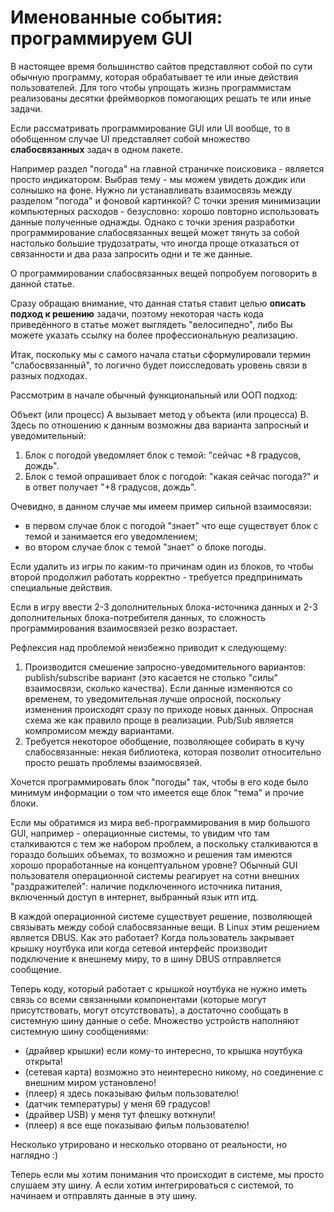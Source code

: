 # Именованные события: программируем GUI

В настоящее время большинство сайтов представляют собой по сути обычную программу, которая обрабатывает те или иные действия пользователей. Для того чтобы упрощать жизнь программистам реализованы десятки фреймворков помогающих решать те или иные задачи.

Если рассматривать программирование GUI или UI вообще, то в обобщенном случае UI представляет собой множество **слабосвязанных** задач в одном пакете. 

Например раздел "погода" на главной страничке поисковика - является просто индикатором. Выбрав тему - мы можем увидеть дождик или солнышко на фоне. Нужно ли устанавливать взаимосвязь между разделом "погода" и фоновой картинкой? С точки зрения минимизации компьютерных расходов - безусловно: хорошо повторно использовать данные полученные однажды. Однако с точки зрения разработки программирование слабосвязанных вещей может тянуть за собой настолько большие трудозатраты, что иногда проще отказаться от связанности и два раза запросить одни и те же данные.

О программировании слабосвязанных вещей попробуем поговорить в данной статье.

</cut>

Сразу обращаю внимание, что данная статья ставит целью **описать подход к решению** задачи, поэтому некоторая часть кода приведённого в статье может выглядеть "велосипедно", либо Вы можете указать ссылку на более профессиональную реализацию.

Итак, поскольку мы с самого начала статьи сформулировали термин "слабосвязанный", то логично будет поисследовать уровень связи в разных подходах.

Рассмотрим в начале обычный функциональный или ООП подход:

Объект (или процесс) А вызывает метод у объекта (или процесса) B.
Здесь по отношению к данным возможны два варианта запросный и уведомительный:

1. Блок с погодой уведомляет блок с темой: "сейчас +8 градусов, дождь".
2. Блок с темой опрашивает блок с погодой: "какая сейчас погода?" и в ответ получает "+8 градусов, дождь".

Очевидно, в данном случае мы имеем пример сильной взаимосвязи: 

* в первом случае блок с погодой "знает" что еще существует блок с темой и занимается его уведомлением;
* во втором случае блок с темой "знает" о блоке погоды.

Если удалить из игры по каким-то причинам один из блоков, то чтобы второй продолжил работать корректно - требуется предпринимать специальные действия.


Если в игру ввести 2-3 дополнительных блока-источника данных и 2-3 дополнительных блока-потребителя данных, то сложность программирования взаимосвязей резко возрастает.

Рефлексия над проблемой неизбежно приводит к следующему:

1. Производится смешение запросно-уведомительного вариантов: publish/subscribe вариант (это касается не столько "силы" взаимосвязи, сколько качества). Если данные изменяются со временем, то уведомительная лучше опросной, поскольку изменения происходят сразу по приходе новых данных. Опросная схема же как правило проще в реализации. Pub/Sub является компромисом между вариантами.
2. Требуется некоторое обобщение, позволяющее собирать в кучу слабосвязанные: некая библиотека, которая позволит относительно просто решать проблемы взаимосвязей.

Хочется программировать блок "погоды" так, чтобы в его коде было минимум информации о том что имеется еще блок "тема" и прочие блоки. 

Если мы обратимся из мира веб-программирования в мир большого GUI, например - операционные системы, то увидим что там сталкиваются с тем же набором проблем, а  поскольку сталкиваются в гораздо больших объемах, то возможно и решения там имеются хорошо проработанные на концептуальном уровне?
Обычный GUI пользователя операционной системы реагирует на сотни внешних "раздражителей": наличие подключенного источника питания, включенный доступ в интернет, выбранный язык итп итд.

В каждой операционной системе существует решение, позволяющей связывать между собой слабосвязанные вещи. В Linux этим решением является DBUS.
Как это работает? Когда пользователь закрывает крышку ноутбука или когда сетевой интерфейс производит подключение к внешнему миру, то в шину DBUS отправляется сообщение.

Теперь коду, который работает с крышкой ноутбука не нужно иметь связь со всеми связанными компонентами (которые могут присутствовать, могут отсутствовать), а достаточно сообщать в системную шину данные о себе. Множество устройств наполняют системную шину сообщениями:

- (драйвер крышки) если кому-то интересно, то крышка ноутбука открыта!
- (сетевая карта) возможно это неинтересно никому, но соединение с внешним миром установлено!
- (плеер) я здесь показываю фильм пользователю!
- (датчик температуры) у меня 69 градусов!
- (драйвер USB) у меня тут флешку воткнули!
- (плеер) я все еще показываю фильм пользователю!

Несколько утрировано и несколько оторвано от реальности, но наглядно :)

Теперь если мы хотим понимания что происходит в системе, мы просто слушаем эту шину. А если хотим интегрироваться с системой, то начинаем и отправлять данные в эту шину.
